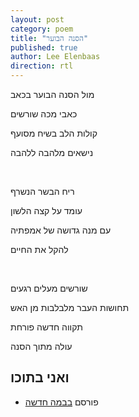 ```yaml
---
layout: post
category: poem
title: "הסנה הבוער"
published: true
author: Lee Elenbaas
direction: rtl
---
```

מול הסנה הבוער בכאב

כאבי מכה שורשים

קולות הלב בשיח מסועף

נישאים מלהבה ללהבה

<br>

ריח הבשר הנשרף

עומד על קצה הלשון

עם מנה גדושה של אמפתיה

להקל את החיים

<br>

שורשים מעלים רגעים

תחושות העבר מלבלבות מן האש

תקווה חדשה פורחת

עולה מתוך הסנה

ואני בתוכו
-------------------
- פורסם [בבמה חדשה](http://stage.co.il/Stories/373405)
